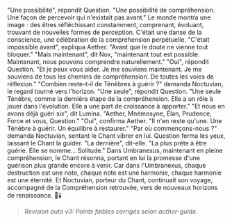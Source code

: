 "Une possibilité",
répondit Question.
"Une possibilité de compréhension.
Une façon de percevoir
qui n'existait pas avant."
Le monde montra une image :
des êtres réfléchissant constamment,
comprenant,
évoluant,
trouvant de nouvelles formes
de perception.
C'était une danse de la conscience,
une célébration
de la compréhension perpétuelle.
"C'était impossible avant",
expliqua Aether.
"Avant que le doute
ne vienne tout bloquer."
"Mais maintenant",
dit Nox,
"maintenant tout est possible.
Maintenant,
nous pouvons comprendre
naturellement."
"Oui",
répondit Question.
"Et je peux vous aider.
Je me souviens maintenant.
Je me souviens de tous les chemins
de compréhension.
De toutes les voies
de réflexion."
"Combien reste-t-il
de Ténèbres à guérir ?"
demanda Noctuvian,
le regard tourné vers l'horizon.
"Une seule",
répondit Question.
"Une seule Ténèbre,
comme la dernière étape
de la compréhension.
Elle a un rôle à jouer
dans l'évolution.
Elle a une part de croissance
à apporter."
"Et nous en avons déjà guéri six",
dit Lumina.
"Aether, Mnémosyne, Élan,
Prudence, Force et vous,
Question."
"Oui",
confirma Aether.
"Il n'en reste qu'une.
Une Ténèbre à guérir.
Un équilibre à restaurer."
"Par où commençons-nous ?"
demanda Noctuvian,
sentant le Chant vibrer en lui.
Question ferma les yeux,
laissant le Chant la guider.
"La dernière",
dit-elle.
"La plus prête à être guérie.
Elle se nomme... Solitude."
Dans Umbranexus,
maintenant en pleine compréhension,
le Chant résonna,
portant en lui la promesse
d'une guérison plus grande
encore à venir.
Car dans l'Umbranexus,
chaque destruction est une note,
chaque note est une harmonie,
chaque harmonie est une éternité.
Et Noctuvian,
porteur du Chant,
continuait son voyage,
accompagné de la Compréhension retrouvée,
vers de nouveaux horizons
de renaissance.
🌌🕯️
> _Revision auto v3: Points faibles corrigés selon author-guide._

